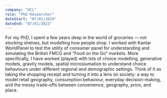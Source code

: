 ```yaml
---
company: "UCL"
role: "PhD Researcher"
dateStart: "07/01/2019"
dateEnd: "07/01/2023"
---
```


For my PhD, I spent a few years deep in the world of groceries — not stocking shelves, but modelling how people shop. I worked with Kantar WorldPanel to test the utility of consumer panel for understanding and simulating the British FMCG and “Food on the Go” markets. More specifically, I have worked (played) with lots of choice modelling, generative models, gravity models, spatial microsiumation to understand choice behaviours under different regional and demographic settings. Think of it as taking the shopping receipt and turning it into a lens on society: a way to model retail geography, consumption behaviour, everyday decision-making, and the messy trade-offs between convenience, geography, price, and place. 


